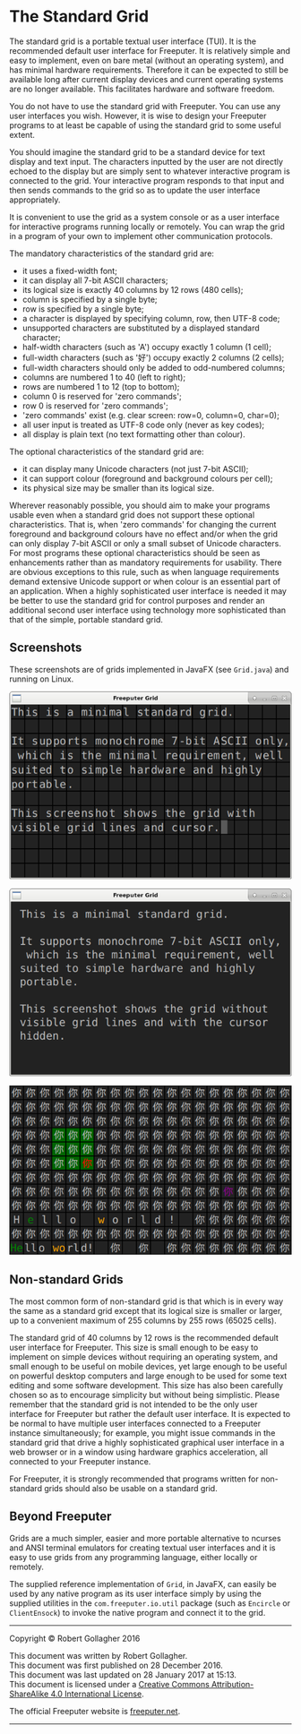 <meta http-equiv="content-type" content="text/html;charset=utf-8">

# The Standard Grid

The standard grid is a portable textual user interface (TUI). It is the recommended default user interface for Freeputer. It is relatively simple and easy to implement, even on bare metal (without an operating system), and has minimal hardware requirements. Therefore it can be expected to still be available long after current display devices and current operating systems are no longer available. This facilitates hardware and software freedom.

You do not have to use the standard grid with Freeputer. You can use any user interfaces you wish. However, it is wise to design your Freeputer programs to at least be capable of using the standard grid to some useful extent.

You should imagine the standard grid to be a standard device for text display and text input. The characters inputted by the user are not directly echoed to the display but are simply sent to whatever interactive program is connected to the grid. Your interactive program responds to that input and then sends commands to the grid so as to update the user interface appropriately.

It is convenient to use the grid as a system console or as a user interface for interactive programs running locally or remotely. You can wrap the grid in a program of your own to implement other communication protocols.

The mandatory characteristics of the standard grid are:

- it uses a fixed-width font;
- it can display all 7-bit ASCII characters;
- its logical size is exactly 40 columns by 12 rows (480 cells);
- column is specified by a single byte;
- row is specified by a single byte;
- a character is displayed by specifying column, row, then UTF-8 code;
- unsupported characters are substituted by a displayed standard character;
- half-width characters (such as 'A') occupy exactly 1 column (1 cell);
- full-width characters (such as '好') occupy exactly 2 columns (2 cells);
- full-width characters should only be added to odd-numbered columns;
- columns are numbered 1 to 40 (left to right);
- rows are numbered 1 to 12 (top to bottom);
- column 0 is reserved for 'zero commands';
- row 0 is reserved for 'zero commands';
- 'zero commands' exist (e.g. clear screen: row=0, column=0, char=0);
- all user input is treated as UTF-8 code only (never as key codes);
- all display is plain text (no text formatting other than colour).

The optional characteristics of the standard grid are:

- it can display many Unicode characters (not just 7-bit ASCII);
- it can support colour (foreground and background colours per cell);
- its physical size may be smaller than its logical size.

Wherever reasonably possible, you should aim to make your programs usable even when a standard grid does not support these optional characteristics. That is, when 'zero commands' for changing the current foreground and background colours have no effect and/or when the grid can only display 7-bit ASCII or only a small subset of Unicode characters. For most programs these optional characteristics should be seen as enhancements rather than as mandatory requirements for usability. There are obvious exceptions to this rule, such as when language requirements demand extensive Unicode support or when colour is an essential part of an application. When a highly sophisticated user interface is needed it may be better to use the standard grid for control purposes and render an additional second user interface using technology more sophisticated than that of the simple, portable standard grid.

## Screenshots

These screenshots are of grids implemented in JavaFX (see `Grid.java`) and running on Linux.

![A minimal standard grid (with gridlines visible)](img/grid.png "A minimal standard grid (with gridlines visible)")

![A minimal standard grid (with gridlines hidden)](img/grid2.png "A minimal standard grid (with gridlines hidden)")

![A maximal standard grid with Unicode and colour support](img/grid4.png "A maximal standard grid with Unicode and colour support")

## Non-standard Grids

The most common form of non-standard grid is that which is in every way the same as a standard grid except that its logical size is smaller or larger, up to a convenient maximum of 255 columns by 255 rows (65025 cells).

The standard grid of 40 columns by 12 rows is the recommended default user interface for Freeputer. This size is small enough to be easy to implement on simple devices without requiring an operating system, and small enough to be useful on mobile devices, yet large enough to be useful on powerful desktop computers and large enough to be used for some text editing and some software development. This size has also been carefully chosen so as to encourage simplicity but without being simplistic. Please remember that the standard grid is not intended to be the only user interface for Freeputer but rather the default user interface. It is expected to be normal to have multiple user interfaces connected to a Freeputer instance simultaneously; for example, you might issue commands in the standard grid that drive a highly sophisticated graphical user interface in a web browser or in a window using hardware graphics acceleration, all connected to your Freeputer instance.

For Freeputer, it is strongly recommended that programs written for non-standard grids should also be usable on a standard grid.

## Beyond Freeputer

Grids are a much simpler, easier and more portable alternative to ncurses and ANSI terminal emulators for creating textual user interfaces and it is easy to use grids from any programming language, either locally or remotely.

The supplied reference implementation of `Grid`, in JavaFX, can easily be used by any native program as its user interface simply by using the supplied utilities in the `com.freeputer.io.util` package (such as `Encircle` or `ClientEnsock`) to invoke the native program and connect it to the grid.

---

Copyright © Robert Gollagher 2016  

This document was written by Robert Gollagher.  
This document was first published on 28 December 2016.  
This document was last updated on 28 January 2017 at 15:13.  
This document is licensed under a [Creative Commons Attribution-ShareAlike 4.0 International License](http://creativecommons.org/licenses/by-sa/4.0/).

The official Freeputer website is [freeputer.net](http://www.freeputer.net).

---
